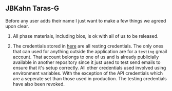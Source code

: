 JBKahn
Taras-G
----
Before any user adds their name I just want to make a few things we agreed upon clear.

1) All phase materials, including bios, is ok with all of us to be released.

2) The credentials stored in [here](https://github.com/csc301-fall2014/Proj-Morning-Team2-repo/blob/master/AbArticulus/mysite/common.py) are all resting credentials. The only ones that can used for anything outside the application are for a `testing` gmail account. That account belongs to one of us and is already publicially available in another repository since it just used to test send emails to ensure that it's setup correctly. All other credentials used involved using environment variables. With the exception of the API credentials which are a seperate set than those used in production. The testing credentials have also been revoked.
